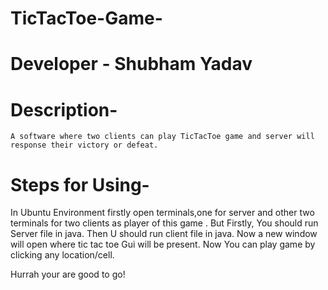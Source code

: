 # TicTacToe-Game-
# Developer - Shubham Yadav
# Description-
    A software where two clients can play TicTacToe game and server will response their victory or defeat.
# Steps for Using-
   In Ubuntu Environment firstly open terminals,one for server and other two terminals for two clients as player of this game .
 But Firstly, You should run Server file in java.
 Then U should run client file in java.
 Now a new window will open where tic tac toe Gui will be present.
 Now  You can play game by clicking any location/cell.
 
 
 Hurrah your are good to go!
